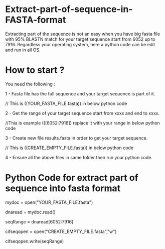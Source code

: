 # Extract-part-of-sequence-in-FASTA-format
Extracting part of the sequence is not an easy when you have big fasta file with 95% BLASTN match for your target sequence start from 6052 up to 7916. Regardless your operating system, here a python code can be edit and run in all OS. 

# How to start ? 
You need the following : 

1 - Fasta file has the full sequence and your target sequence is part of it. 

// This is ((YOUR_FASTA_FILE.fasta)) in below python code 

2 - Get the range of your target sequence start from xxxx and end to xxxx.

//Thia is example (([6052:7916]) replace it with your range in below python code 

3 - Create new file results.fasta in order to get your target sequence.

// This is ((CREATE_EMPTY_FILE.fasta)) in below python code 

4 - Ensure all the above files in same folder then run your python code. 


# Python Code for extract part of sequence into fasta format

mydoc =  open("YOUR_FASTA_FILE.fasta")

dnaread = mydoc.read()

seqRange = dnaread[6052:7916]

cifseqopen = open("CREATE_EMPTY_FILE.fasta","w")

cifseqopen.write(seqRange)

